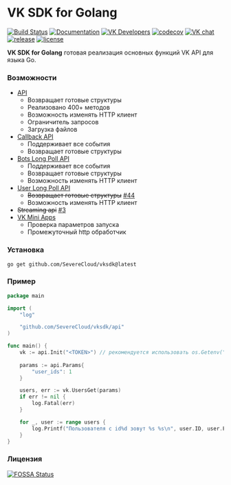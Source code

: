 # VK SDK for Golang

[![Build Status](https://travis-ci.com/SevereCloud/vksdk.svg?branch=master)](https://travis-ci.com/SevereCloud/vksdk)
[![Documentation](https://godoc.org/github.com/SevereCloud/vksdk?status.svg)](http://godoc.org/github.com/SevereCloud/vksdk)
[![VK Developers](https://img.shields.io/badge/developers-%234a76a8.svg?logo=VK&logoColor=white)](https://vk.com/dev/)
[![codecov](https://codecov.io/gh/SevereCloud/vksdk/branch/master/graph/badge.svg)](https://codecov.io/gh/SevereCloud/vksdk)
[![VK chat](https://img.shields.io/badge/chat-%234a76a8.svg?logo=VK&logoColor=white)](https://vk.me/join/AJQ1d6Or8Q00Y_CSOESfbqGt)
[![release](https://img.shields.io/github/v/tag/SevereCloud/vksdk?label=release)](https://github.com/SevereCloud/vksdk/releases)
[![license](https://img.shields.io/github/license/SevereCloud/vksdk.svg?maxAge=2592000)](https://github.com/SevereCloud/vksdk/blob/master/LICENSE)

**VK SDK for Golang** готовая реализация основных функций VK API для языка Go.

### Возможности

- [API](https://github.com/SevereCloud/vksdk/tree/master/api#api)
  - Возвращает готовые структуры
  - Реализовано 400+ методов
  - Возможность изменять HTTP клиент
  - Ограничитель запросов
  - Загрузка файлов
- [Callback API](https://github.com/SevereCloud/vksdk/tree/master/callback#callback-api)
  - Поддерживает все события
  - Возвращает готовые структуры
- [Bots Long Poll API](https://github.com/SevereCloud/vksdk/tree/master/longpoll-bot#bots-long-poll-api)
  - Поддерживает все события
  - Возвращает готовые структуры
  - Возможность изменять HTTP клиент
- [User Long Poll API](https://github.com/SevereCloud/vksdk/tree/master/longpoll-user#user-long-poll-api)
  - ~~Возвращает готовые структуры~~ [#44](https://github.com/SevereCloud/vksdk/issues/44)
  - Возможность изменять HTTP клиент
- ~~Streaming api~~ [#3](https://github.com/SevereCloud/vksdk/issues/3)
- [VK Mini Apps](https://github.com/SevereCloud/vksdk/tree/master/vkapps#vk-mini-apps)
  - Проверка параметров запуска
  - Промежуточный http обработчик

### Установка

```shell
go get github.com/SevereCloud/vksdk@latest
```

### Пример

```go
package main

import (
    "log"

    "github.com/SevereCloud/vksdk/api"
)

func main() {
    vk := api.Init("<TOKEN>") // рекомендуется использовать os.Getenv("TOKEN")
    
    params := api.Params{
        "user_ids": 1
    }

    users, err := vk.UsersGet(params)
    if err != nil {
        log.Fatal(err)
    }

    for _, user := range users {
        log.Printf("Пользователя с id%d зовут %s %s\n", user.ID, user.FirstName, user.LastName)
    }
}
```

### Лицензия

[![FOSSA Status](https://app.fossa.io/api/projects/git%2Bgithub.com%2FSevereCloud%2Fvksdk.svg?type=large)](https://app.fossa.io/projects/git%2Bgithub.com%2FSevereCloud%2Fvksdk?ref=badge_large)